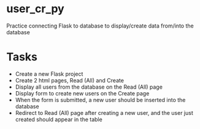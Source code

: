 # user_cr_py
Practice connecting Flask to database to display/create data from/into the database

# Tasks
- Create a new Flask project
- Create 2 html pages, Read (All) and Create
- Display all users from the database on the Read (All) page
- Display form to create new users on the Create page
- When the form is submitted, a new user should be inserted into the database
- Redirect to Read (All) page after creating a new user, and the user just created should appear in the table

